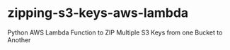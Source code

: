 # zipping-s3-keys-aws-lambda
Python AWS Lambda Function to ZIP Multiple S3 Keys from one Bucket to Another
